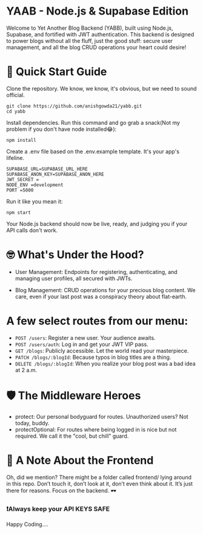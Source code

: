 # YAAB - Node.js & Supabase Edition

Welcome to Yet Another Blog Backend (YABB), built using Node.js, Supabase, and fortified with JWT authentication. This backend is designed to power blogs without all the fluff, just the good stuff: secure user management, and all the blog CRUD operations your heart could desire!

# 🚀 Quick Start Guide
Clone the repository. We know, we know, it's obvious, but we need to sound official.


```
git clone https://github.com/anishgowda21/yabb.git
cd yabb
```

Install dependencies. Run this command and go grab a snack(Not my problem if you don't have node installed😂):

```
npm install
```
Create a .env file based on the .env.example template. It's your app's lifeline.


```
SUPABASE_URL=SUPABASE_URL_HERE
SUPABASE_ANON_KEY=SUPABASE_ANON_HERE
JWT_SECRET = 
NODE_ENV =development
PORT =5000
```
Run it like you mean it:


```npm start```

Your Node.js backend should now be live, ready, and judging you if your API calls don't work.

# 🤓 What's Under the Hood?
- User Management: Endpoints for registering, authenticating, and managing user profiles, all secured with JWTs.

- Blog Management: CRUD operations for your precious blog content. We care, even if your last post was a conspiracy theory about flat-earth.


# A few select routes from our menu:

- `POST /users`: Register a new user. Your audience awaits.
- `POST /users/auth`: Log in and get your JWT VIP pass.
- `GET /blogs`: Publicly accessible. Let the world read your masterpiece.
- `PATCH /blogs/:blogId`: Because typos in blog titles are a thing.
- `DELETE /blogs/:blogId`: When you realize your blog post was a bad idea at 2 a.m.


# 🛡️ The Middleware Heroes
- protect: Our personal bodyguard for routes. Unauthorized users? Not today, buddy.
- protectOptional: For routes where being logged in is nice but not required. We call it the "cool, but chill" guard.

# 🙈 A Note About the Frontend
Oh, did we mention? There might be a folder called frontend/ lying around in this repo. Don’t touch it, don’t look at it, don’t even think about it. It’s just there for reasons. Focus on the backend. 🕶️

### ❗Always keep your API KEYS SAFE

Happy Coding....
